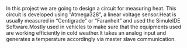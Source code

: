 In this project we are going to design a circuit for measuring heat. This circuit is developed using “Atmega328”, a linear voltage sensor.Heat is usually measured in “Centigrade” or “Faranheit” and used the SimuleIDE Software.Mostly used in vehicles to make sure that the equipments used are working efficiently in cold weather.It takes an analog input and generates a temperature accordingly via master slave communication.




